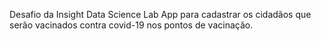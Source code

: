 Desafio da Insight Data Science Lab
App para cadastrar os cidadãos que serão vacinados contra covid-19 nos pontos de vacinação.
